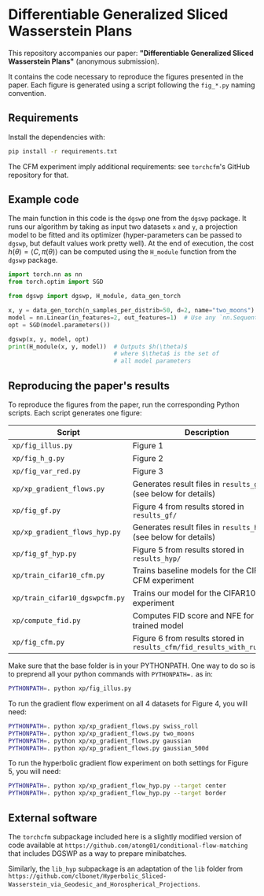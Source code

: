 # Differentiable Generalized Sliced Wasserstein Plans

This repository accompanies our paper: **"Differentiable Generalized Sliced Wasserstein Plans"** (anonymous submission).

It contains the code necessary to reproduce the figures presented in the paper. Each figure is generated using a script following the `fig_*.py` naming convention.

## Requirements

Install the dependencies with:

```bash
pip install -r requirements.txt
```

The CFM experiment imply additional requirements: see `torchcfm`'s GitHub repository for that.

## Example code

The main function in this code is the `dgswp` one from the `dgswp` package.
It runs our algorithm by taking as input two datasets `x` and `y`, a projection model to be fitted and its optimizer (hyper-parameters can be passed to `dgswp`, but default values work pretty well).
At the end of execution, the cost $h(\theta) = \langle C, \pi(\theta)\rangle$ can be computed using the `H_module` function from the `dgswp` package.

```python
import torch.nn as nn
from torch.optim import SGD

from dgswp import dgswp, H_module, data_gen_torch

x, y = data_gen_torch(n_samples_per_distrib=50, d=2, name="two_moons")
model = nn.Linear(in_features=2, out_features=1)  # Use any `nn.Sequential` model here
opt = SGD(model.parameters())

dgswp(x, y, model, opt)
print(H_module(x, y, model))  # Outputs $h(\theta)$ 
                              # where $\theta$ is the set of 
                              # all model parameters
```

## Reproducing the paper's results

To reproduce the figures from the paper, run the corresponding Python scripts. Each script generates one figure:

| Script        | Description                  |
|---------------|------------------------------|
| `xp/fig_illus.py`    | Figure 1 |
| `xp/fig_h_g.py`    | Figure 2 |
| `xp/fig_var_red.py`    | Figure 3 |
| `xp/xp_gradient_flows.py` | Generates result files in `results_gf/` (see below for details) |
| `xp/fig_gf.py` | Figure 4 from results stored in `results_gf/` |
| `xp/xp_gradient_flows_hyp.py` | Generates result files in `results_hyp/` (see below for details) |
| `xp/fig_gf_hyp.py` | Figure 5 from results stored in `results_hyp/` |
| `xp/train_cifar10_cfm.py` | Trains baseline models for the CIFAR10 CFM experiment |
| `xp/train_cifar10_dgswpcfm.py` | Trains our model for the CIFAR10 CFM experiment |
| `xp/compute_fid.py` | Computes FID score and NFE for a trained model |
| `xp/fig_cfm.py` | Figure 6 from results stored in `results_cfm/fid_results_with_runs.csv` |

Make sure that the base folder is in your PYTHONPATH.
One way to do so is to preprend all your python commands with `PYTHONPATH=.` as in:

```bash
PYTHONPATH=. python xp/fig_illus.py
```

To run the gradient flow experiment on all 4 datasets for Figure 4, you will need:

```bash
PYTHONPATH=. python xp/xp_gradient_flows.py swiss_roll
PYTHONPATH=. python xp/xp_gradient_flows.py two_moons
PYTHONPATH=. python xp/xp_gradient_flows.py gaussian
PYTHONPATH=. python xp/xp_gradient_flows.py gaussian_500d
```

To run the hyperbolic gradient flow experiment on both settings for Figure 5, you will need:

```bash
PYTHONPATH=. python xp/xp_gradient_flow_hyp.py --target center
PYTHONPATH=. python xp/xp_gradient_flow_hyp.py --target border
```

## External software

The `torchcfm` subpackage included here is a slightly modified version of code available at `https://github.com/atong01/conditional-flow-matching` that includes DGSWP as a way to prepare minibatches.

Similarly, the `lib_hyp` subpackage is an adaptation of the `lib` folder from `https://github.com/clbonet/Hyperbolic_Sliced-Wasserstein_via_Geodesic_and_Horospherical_Projections`.
